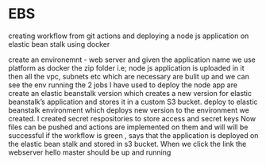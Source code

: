 # EBS

creating workflow from git actions and deploying a node js application on elastic bean stalk using docker

create an environemnt - web server and given the application name
we use platform as docker
the zip folder i.e; node js application is uploaded in it
then all the vpc, subnets etc which are necessary are bulit up and we can see the env running
the 2 jobs I have used to deploy the node app are
create an elastic beanstalk version which creates a new version for elastic beanstalk’s application and stores it in a custom S3 bucket.
deploy to elastic beanstalk environment which deploys new version to the environment we created.
I created secret respositories to store access and secret keys
Now files can be pushed and actions are implemented on them and will will be successful if the workflow is green , says that the application is deployed on the elastic bean stalk and stored in s3 bucket.
When we click the link the webserver hello master should be up and running

